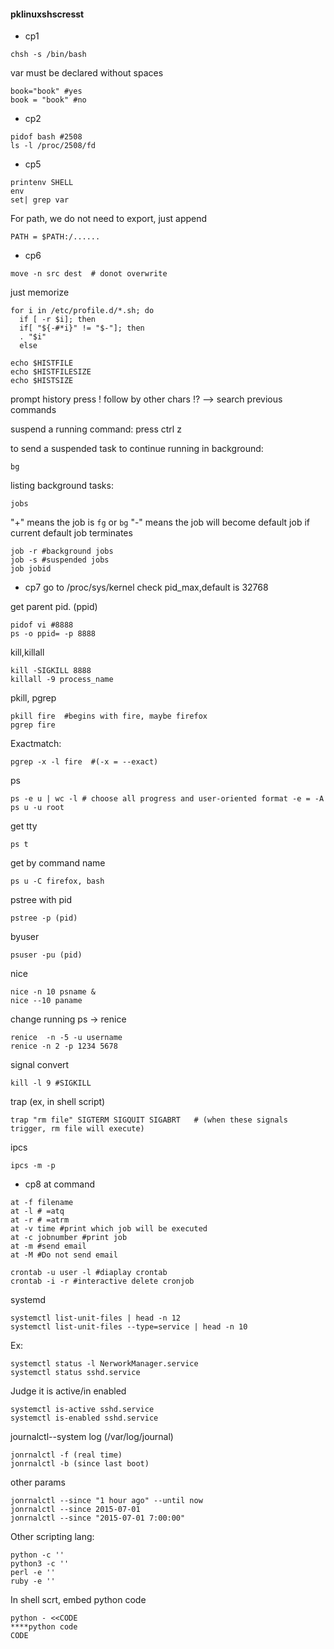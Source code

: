 #### pklinuxshscresst

- cp1
```
chsh -s /bin/bash
```
var must be declared without spaces
```
book="book" #yes
book = "book" #no
```

- cp2
```
pidof bash #2508
ls -l /proc/2508/fd
```
- cp5
```
printenv SHELL
env
set| grep var
```
For path, we do not need to export, just append
```
PATH = $PATH:/......
```


- cp6
```
move -n src dest  # donot overwrite
```
just memorize
```
for i in /etc/profile.d/*.sh; do
  if [ -r $i]; then
  if[ "${-#*i}" != "$-"]; then
  . "$i"
  else
```
```
echo $HISTFILE
echo $HISTFILESIZE
echo $HISTSIZE
```
prompt history
press ! follow by other chars
!? --> search previous commands

suspend a running command:
press ctrl z

to send a suspended task to continue running in background:
```
bg
```
listing background tasks:
```
jobs
```
"+" means the job is ```fg``` or ```bg```
"-" means the job will become default job if current default job terminates
```
job -r #background jobs
job -s #suspended jobs
job jobid
```






- cp7
go to /proc/sys/kernel check pid_max,default is 32768

get parent pid. (ppid)
```
pidof vi #8888
ps -o ppid= -p 8888
```
kill,killall
```
kill -SIGKILL 8888
killall -9 process_name
```
pkill, pgrep
```
pkill fire  #begins with fire, maybe firefox
pgrep fire
```
Exactmatch:
```
pgrep -x -l fire  #(-x = --exact)
```
ps
```
ps -e u | wc -l # choose all progress and user-oriented format -e = -A
ps u -u root
```
get tty
```
ps t
```
get by command name
```
ps u -C firefox, bash
```
pstree with pid
```
pstree -p (pid)
```
byuser
```
psuser -pu (pid)
```
nice
```
nice -n 10 psname &
nice --10 paname
```
change running ps -> renice
```
renice  -n -5 -u username
renice -n 2 -p 1234 5678
```
signal convert
```
kill -l 9 #SIGKILL
```
trap (ex, in shell script)
```
trap "rm file" SIGTERM SIGQUIT SIGABRT   # (when these signals trigger, rm file will execute)
```

ipcs
```
ipcs -m -p
```


- cp8
at command
```
at -f filename
at -l # =atq
at -r # =atrm
at -v time #print which job will be executed
at -c jobnumber #print job
at -m #send email
at -M #Do not send email
```
```
crontab -u user -l #diaplay crontab
crontab -i -r #interactive delete cronjob
```

systemd
```
systemctl list-unit-files | head -n 12
systemctl list-unit-files --type=service | head -n 10
```
Ex:
```
systemctl status -l NerworkManager.service
systemctl status sshd.service
```
Judge it is active/in enabled
```
systemctl is-active sshd.service
systemctl is-enabled sshd.service
```

journalctl--system log (/var/log/journal)
```
jonrnalctl -f (real time)
jonrnalctl -b (since last boot)
```

other params
```
jonrnalctl --since "1 hour ago" --until now
jonrnalctl --since 2015-07-01
jonrnalctl --since "2015-07-01 7:00:00"
```
Other scripting lang:
```
python -c ''
python3 -c ''
perl -e ''
ruby -e ''
```
In shell scrt, embed python code
```
python - <<CODE
****python code
CODE

